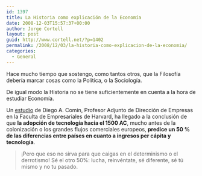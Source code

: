 ```yaml
---
id: 1397
title: La Historia como explicación de la Economía
date: 2008-12-03T15:57:37+00:00
author: Jorge Cortell
layout: post
guid: http://www.cortell.net/?p=1402
permalink: /2008/12/03/la-historia-como-explicacion-de-la-economia/
categories:
  - General
---
```

Hace mucho tiempo que sostengo, como tantos otros, que la Filosofía debería marcar cosas como la Política, o la Sociología.

De igual modo la Historia no se tiene suficientemente en cuenta a la hora de estudiar Economía.

Un <a title="http://hbswk.hbs.edu/item/6059.html" href="http://hbswk.hbs.edu/item/6059.html" target="_blank">estudio</a> de Diego A. Comin, Profesor Adjunto de Dirección de Empresas en la Faculta de Empresariales de Harvard, ha llegado a la conclusión de que **la adopción de tecnología hacia el 1500 AC**, mucho antes de la colonización o los grandes flujos comerciales europeos, **predice un 50 % de las diferencias entre países en cuanto a ingresos per cápita y tecnología**.

> ¡Pero que eso no sirva para que caigas en el determinismo o el derrotismo! Sé el otro 50%: lucha, reinvéntate, sé diferente, sé tú mismo y no tu pasado.